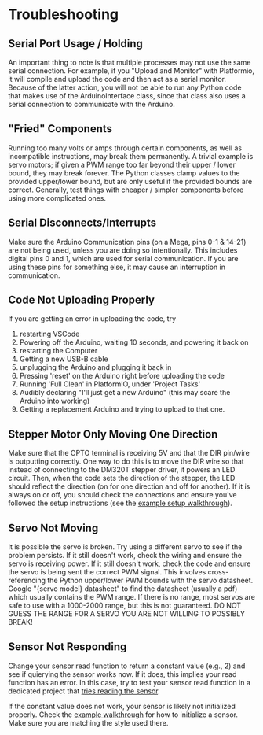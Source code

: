 # Troubleshooting

## Serial Port Usage / Holding

An important thing to note is that multiple processes may not use the same serial connection. For example, if you "Upload and Monitor" with Platformio, it will compile and upload the code and then act as a serial monitor. Because of the latter action, you will not be able to run any Python code that makes use of the ArduinoInterface class, since that class also uses a serial connection to communicate with the Arduino.

## "Fried" Components

Running too many volts or amps through certain components, as well as incompatible instructions, may break them permanently. A trivial example is servo motors; if given a PWM range too far beyond their upper / lower bound, they may break forever. The Python classes clamp values to the provided upper/lower bound, but are only useful if the provided bounds are correct. Generally, test things with cheaper / simpler components before using more complicated ones.

## Serial Disconnects/Interrupts

Make sure the Arduino Communication pins (on a Mega, pins 0-1 & 14-21) are not being used, unless you are doing so intentionally. This includes digital pins 0 and 1, which are used for serial communication. If you are using these pins for something else, it may cause an interruption in communication.

## Code Not Uploading Properly

If you are getting an error in uploading the code, try

1. restarting VSCode
1. Powering off the Arduino, waiting 10 seconds, and powering it back on
1. restarting the Computer
1. Getting a new USB-B cable
1. unplugging the Arduino and plugging it back in
1. Pressing 'reset' on the Arduino right before uploading the code
1. Running 'Full Clean' in PlatformIO, under 'Project Tasks'
1. Audibly declaring "I'll just get a new Arduino" (this may scare the Arduino into working)
1. Getting a replacement Arduino and trying to upload to that one.

## Stepper Motor Only Moving One Direction

Make sure that the OPTO terminal is receiving 5V and that the DIR pin/wire is outputting correctly. One way to do this is to move the DIR wire so that instead of connecting to the DM320T stepper driver, it powers an LED circuit. Then, when the code sets the direction of the stepper, the LED should reflect the direction (on for one direction and off for another). If it is always on or off, you should check the connections and ensure you've followed the setup instructions (see the [example setup walkthrough](/docs/ExampleSetupWalkthrough.md)).

## Servo Not Moving

It is possible the servo is broken. Try using a different servo to see if the problem persists. If it still doesn't work, check the wiring and ensure the servo is receiving power. If it still doesn't work, check the code and ensure the servo is being sent the correct PWM signal. This involves cross-referencing the Python upper/lower PWM bounds with the servo datasheet. Google "{servo model} datasheet" to find the datasheet (usually a pdf) which usually contains the PWM range. If there is no range, most servos are safe to use with a 1000-2000 range, but this is not guaranteed. DO NOT GUESS THE RANGE FOR A SERVO YOU ARE NOT WILLING TO POSSIBLY BREAK!

## Sensor Not Responding

Change your sensor read function to return a constant value (e.g., 2) and see if quierying the sensor works now. If it does, this implies your read function has an error. In this case, try to test your sensor read function in a dedicated project that [tries reading the sensor](https://stackoverflow.com/help/minimal-reproducible-example).

If the constant value does not work, your sensor is likely not initialized properly. Check the [example walkthrough](/docs/ExampleSetupWalkthrough.md) for how to initialize a sensor. Make sure you are matching the style used there.

